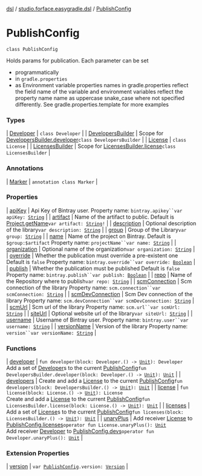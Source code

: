 [dsl](../../index.md) / [studio.forface.easygradle.dsl](../index.md) / [PublishConfig](./index.md)

# PublishConfig

`class PublishConfig`

Holds params for publication.
Each parameter can be set

* programmatically
* in `gradle.properties`
* as Environment variable
properties names in gradle.properties reflect the field name of the variable and environment variables reflect the
property name name as uppercase snake_case where not specified differently.
See gradle.properties.template for more examples

### Types

| [Developer](-developer/index.md) | `class Developer` |
| [DevelopersBuilder](-developers-builder.md) | Scope for [DevelopersBuilder.developer](developer.md)`class DevelopersBuilder` |
| [License](-license/index.md) | `class License` |
| [LicensesBuilder](-licenses-builder.md) | Scope for [LicensesBuilder.license](license.md)`class LicensesBuilder` |

### Annotations

| [Marker](-marker/index.md) | `annotation class Marker` |

### Properties

| [apiKey](api-key.md) | Api Key of Bintray user. Property name: `bintray.apikey``var apiKey: `[`String`](https://kotlinlang.org/api/latest/jvm/stdlib/kotlin/-string/index.html) |
| [artifact](artifact.md) | Name of the artifact to public. Default is [Project.getName](#)`var artifact: `[`String`](https://kotlinlang.org/api/latest/jvm/stdlib/kotlin/-string/index.html)`!` |
| [description](description.md) | Optional description of the library`var description: `[`String`](https://kotlinlang.org/api/latest/jvm/stdlib/kotlin/-string/index.html) |
| [group](group.md) | Group of the Library`var group: `[`String`](https://kotlinlang.org/api/latest/jvm/stdlib/kotlin/-string/index.html) |
| [name](name.md) | Name of the project on Bintray. Default is `$group:$artifact` Property name: `projectName``var name: `[`String`](https://kotlinlang.org/api/latest/jvm/stdlib/kotlin/-string/index.html) |
| [organization](organization.md) | Optional name of the organization`var organization: `[`String`](https://kotlinlang.org/api/latest/jvm/stdlib/kotlin/-string/index.html) |
| [override](override.md) | Whether the publication must override a pre-existent one Default is `false` Property name: `bintray.override``var override: `[`Boolean`](https://kotlinlang.org/api/latest/jvm/stdlib/kotlin/-boolean/index.html) |
| [publish](publish.md) | Whether the publication must be published Default is `false` Property name: `bintray.publish``var publish: `[`Boolean`](https://kotlinlang.org/api/latest/jvm/stdlib/kotlin/-boolean/index.html) |
| [repo](repo.md) | Name of the Repository where to publish`var repo: `[`String`](https://kotlinlang.org/api/latest/jvm/stdlib/kotlin/-string/index.html) |
| [scmConnection](scm-connection.md) | Scm connection of the library Property name: `scm.connection``var scmConnection: `[`String`](https://kotlinlang.org/api/latest/jvm/stdlib/kotlin/-string/index.html) |
| [scmDevConnection](scm-dev-connection.md) | Scm Dev connection of the library Property name: `scm.devConnection``var scmDevConnection: `[`String`](https://kotlinlang.org/api/latest/jvm/stdlib/kotlin/-string/index.html) |
| [scmUrl](scm-url.md) | Scm url of the library Property name: `scm.url``var scmUrl: `[`String`](https://kotlinlang.org/api/latest/jvm/stdlib/kotlin/-string/index.html) |
| [siteUrl](site-url.md) | Optional website url of the library`var siteUrl: `[`String`](https://kotlinlang.org/api/latest/jvm/stdlib/kotlin/-string/index.html) |
| [username](username.md) | Username of Bintray user. Property name: `bintray.user``var username: `[`String`](https://kotlinlang.org/api/latest/jvm/stdlib/kotlin/-string/index.html) |
| [versionName](version-name.md) | Version of the library Property name: `version``var versionName: `[`String`](https://kotlinlang.org/api/latest/jvm/stdlib/kotlin/-string/index.html) |

### Functions

| [developer](developer.md) | `fun developer(block: Developer.() -> `[`Unit`](https://kotlinlang.org/api/latest/jvm/stdlib/kotlin/-unit/index.html)`): Developer`<br>Add a set of [Developer](-developer/index.md)s to the current [PublishConfig](./index.md)`fun DevelopersBuilder.developer(block: Developer.() -> `[`Unit`](https://kotlinlang.org/api/latest/jvm/stdlib/kotlin/-unit/index.html)`): `[`Unit`](https://kotlinlang.org/api/latest/jvm/stdlib/kotlin/-unit/index.html) |
| [developers](developers.md) | Create and add a [License](-license/index.md) to the current [PublishConfig](./index.md)`fun developers(block: DevelopersBuilder.() -> `[`Unit`](https://kotlinlang.org/api/latest/jvm/stdlib/kotlin/-unit/index.html)`): `[`Unit`](https://kotlinlang.org/api/latest/jvm/stdlib/kotlin/-unit/index.html) |
| [license](license.md) | `fun license(block: License.() -> `[`Unit`](https://kotlinlang.org/api/latest/jvm/stdlib/kotlin/-unit/index.html)`): License`<br>Create and add a [License](-license/index.md) to the current [PublishConfig](./index.md)`fun LicensesBuilder.license(block: License.() -> `[`Unit`](https://kotlinlang.org/api/latest/jvm/stdlib/kotlin/-unit/index.html)`): `[`Unit`](https://kotlinlang.org/api/latest/jvm/stdlib/kotlin/-unit/index.html) |
| [licenses](licenses.md) | Add a set of [License](-license/index.md)s to the current [PublishConfig](./index.md)`fun licenses(block: LicensesBuilder.() -> `[`Unit`](https://kotlinlang.org/api/latest/jvm/stdlib/kotlin/-unit/index.html)`): `[`Unit`](https://kotlinlang.org/api/latest/jvm/stdlib/kotlin/-unit/index.html) |
| [unaryPlus](unary-plus.md) | Add receiver [License](-license/index.md) to [PublishConfig.licenses](licenses.md)`operator fun License.unaryPlus(): `[`Unit`](https://kotlinlang.org/api/latest/jvm/stdlib/kotlin/-unit/index.html)<br>Add receiver [Developer](-developer/index.md) to [PublishConfig.devs](#)`operator fun Developer.unaryPlus(): `[`Unit`](https://kotlinlang.org/api/latest/jvm/stdlib/kotlin/-unit/index.html) |

### Extension Properties

| [version](../version.md) | `var `[`PublishConfig`](./index.md)`.version: `[`Version`](../-version/index.md) |

